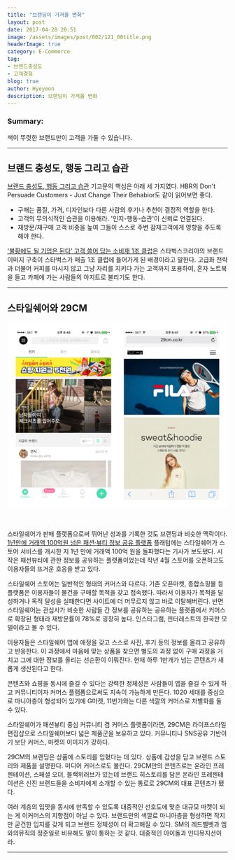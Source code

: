 ```yaml
---
title: "브랜딩이 가져올 변화"
layout: post
date: 2017-04-28 20:51
image: /assets/images/post/002/121_00title.png
headerImage: true
category: E-Commerce
tag:
- 브랜드충성도
- 고객경험
blog: true
author: Hyeyeon
description: 브랜딩이 가져올 변화
---
```


### Summary:

색이 뚜렷한 브랜드만이 고객을 가둘 수 있습니다.

---

## 브랜드 충성도, 행동 그리고 습관

[브랜드 충성도, 행동 그리고 습관](http://www.harsest.com/blog/harsest-blog-brand-loyalty/) 기고문의 핵심은 아래 세 가지였다. HBR의 Don't Persuade Customers - Just Change Their Behabior도 같이 읽어보면 좋다.

* 구매는 품질, 가격, 디자인보다 다른 사람의 후기나 추천이 결정적 역할을 한다.
* 고객의 무의식적인 습관을 이용해라. '인지-행동-습관'이 신뢰로 연결된다.
* 재방문/재구매 고객 비중을 높여 그들이 스스로 주변 잠재고객에게 영향을 주도록 해야 한다.

['불황에도 될 기업은 된다’ 고객 쓸어 담는 소비재 1조 클럽](http://www.sedaily.com/NewsView/1ODK5W6MBK)은 스타벅스코리아의 브랜드 이미지 구축이 스타벅스가 매출 1조 클럽에 들어가게 된 배경이라고 말한다. 고급화 전략과 더불어 커피를 마시지 않고 그냥 자리를 지키다 가는 고객까지 포용하여, 혼자 노트북을 들고 카페에 가는 사람들의 아지트로 불리기도 한다.

---

## 스타일쉐어와 29CM

![스타일쉐어(왼쪽)와 29CM(오른쪽)](/assets/images/post/002/121_01.png)

<br>


스타일쉐어가 판매 플랫폼으로써 뛰어난 성과를 기록한 것도 브랜딩과 비슷한 맥락이다. [1년만에 거래액 100억원 넘은 패션·뷰티 정보 공유 플랫폼](http://platum.kr/archives/78930) 플래텀에는 스타일쉐어가 스토어 서비스를 개시한 지 1년 만에 거래액 100억 원을 돌파했다는 기사가 보도됐다. 시작은 패션뷰티에 관한 정보를 공유하는 플랫폼이었는데 작년 4월 스토어를 오픈하고도 이용자들의 뜨거운 호응을 받고 있다.

스타일쉐어 스토어는 일반적인 형태의 커머스와 다르다. 기존 오픈마켓, 종합쇼핑몰 등 플랫폼은 이용자들이 물건을 구매할 목적을 갖고 접속했다. 따라서 이용자가 목적을 달성하거나 목적 달성을 실패한다면 사이트에 더 머무르지 않고 바로 이탈해버린다. 반면 스타일쉐어는 관심사가 비슷한 사람들 간 정보를 공유하는 공유하는 플랫폼에서 커머스로 확장된 형태라 재방문률이 78%로 굉장히 높다. 인스타그램, 핀터레스트의 한국판 모델이라고 볼 수 있다.

이용자들은 스타일쉐어 앱에 애정을 갖고 스스로 사진, 후기 등의 정보를 올리고 공유하고 반응한다. 이 과정에서 마음에 맞는 상품을 찾으면 별도의 과정 없이 구매 과정을 거치고 그에 대한 정보를 올리는 선순환이 이뤄진다. 현재 하루 1만개가 넘는 콘텐츠가 새롭게 생산된다고 한다.

콘텐츠와 쇼핑을 동시에 즐길 수 있다는 강력한 정체성은 사람들이 앱을 즐길 수 있게 하고 커뮤니티이자 커머스 플램폼으로써도 지속이 가능하게 만든다. 1020 세대를 중심으로 마니아층이 형성되어 있기에 G마켓, 11번가와는 다른 색깔의 커머스로 차별화를 둘 수 있다.

스타일쉐어가 패션뷰티 중심 커뮤니티 겸 커머스 플랫폼이라면, 29CM은 라이프스타일 편집샵으로 스타일쉐어보다 넓은 제품군을 보유하고 있다. 커뮤니티나 SNS공유 기반이기 보단 커머스, 마켓의 이미지가 강하다.

29CM의 브랜딩은 상품에 스토리를 입혔다는 데 있다. 상품에 감성을 담고 브랜드 스토리와 제품을 설명한다. 미디어 커머스로도 불린다. 29CM만의 콘텐츠로는 온라인 프레젠테이션, 스페셜 오더, 블랙위러브가 있는데 브랜드 히스토리를 담은 온라인 프레젠테이션은 신진 브랜드들을 소비자에게 소개할 수 있는 통로로 29CM의 대표 콘텐츠가 됐다.

여러 계층의 입맛을 동시에 만족할 수 있도록 대중적인 선호도에 맞춘 대규모 마켓이 되는 게 이커머스의 지향점이 아닐 수 있다. 브랜드만의 색깔로 마니아층을 형성하면 작지만 굳건한 입지를 갖게 되고 브랜드 정체성이 더 확고해질 수 있다. SM의 레드벨벳과 엠와의뮤직의 정준일로 비유해도 말이 통하는 것 같다. 대중적인 아이돌과 인디뮤지션이라.

---
